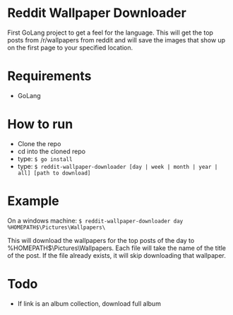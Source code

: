 # Reddit Wallpaper Downloader
First GoLang project to get a feel for the language. This will get the top posts from /r/wallpapers from reddit and will save the images that show up on the first page to your specified location. 

# Requirements
* GoLang

# How to run
* Clone the repo
* cd into the cloned repo
* type: `$ go install`
* type: `$ reddit-wallpaper-downloader [day | week | month | year | all] [path to download]`

# Example
On a windows machine:
`$ reddit-wallpaper-downloader day %HOMEPATH$\Pictures\Wallpapers\`

This will download the wallpapers for the top posts of the day to %HOMEPATH$\Pictures\Wallpapers\. Each file will take the name of the title of the post. If the file already exists, it will skip downloading that wallpaper.

# Todo
* If link is an album collection, download full album